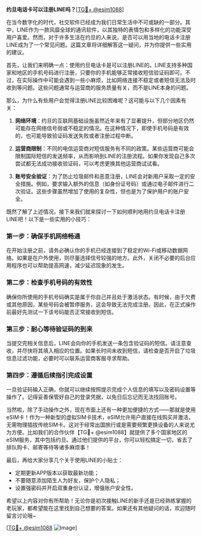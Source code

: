 **约旦电话卡可以注册LINE吗？**[[TG💪+ @esim1088](https://t.me/s/esim1088)]

在当今数字化的时代，社交软件已经成为我们日常生活中不可或缺的一部分。其中，LINE作为一款风靡全球的通讯软件，以其独特的表情包和多样化的功能深受用户喜爱。然而，对于许多生活在约旦的人来说，是否可以用当地的电话卡注册LINE成为了一个常见问题。这篇文章将详细解答这一疑问，并为你提供一些实用的建议。

首先，让我们来明确一点：使用约旦电话卡是可以注册LINE的。LINE支持多种国家和地区的手机号码进行注册，只要你的手机能够正常接收短信验证码即可。不过，在实际操作中可能会遇到一些小麻烦，比如网络连接不稳定或者短信无法及时收到等问题。这些问题通常与运营商的服务质量有关，而不是LINE本身的问题。

那么，为什么有些用户会觉得注册LINE比较困难呢？这可能与以下几个因素有关：

1. **网络环境**：约旦的互联网基础设施虽然近年来有了显著提升，但部分地区仍然可能存在网络信号弱或不稳定的情况。在这种情况下，即使手机号码是有效的，也可能导致验证码发送失败或者注册过程中断。

2. **运营商限制**：不同的电信运营商对短信服务有不同的政策。某些运营商可能会限制国际短信的发送频率，从而影响到LINE的注册流程。如果你发现自己多次尝试都无法成功接收验证码，可以考虑更换其他运营商试试看。

3. **账号安全验证**：为了防止垃圾邮件和恶意注册，LINE会对新用户采取一定的安全措施。例如，要求输入额外的信息（如身份证号码）或通过电子邮件进行二次验证。这些步骤虽然增加了使用的复杂性，但也是为了保护用户的账户安全。

既然了解了上述情况，接下来我们就来探讨一下如何顺利地用约旦电话卡注册LINE吧！以下是一些实用的小技巧：

### 第一步：确保手机网络畅通

在开始注册之前，请务必确认你的手机已经连接到了稳定的Wi-Fi或移动数据网络。如果是在户外使用，则尽量选择信号较强的地方。此外，关闭不必要的后台应用程序也可以帮助提高网速，减少延迟现象的发生。

### 第二步：检查手机号码的有效性

确保你所使用的手机号码确实是属于你自己并且处于激活状态。有时候，由于欠费或其他原因，某些号码会被暂停服务，这会导致无法完成注册。因此，在正式操作前最好先测试一下该号码能否正常接收到短信。

### 第三步：耐心等待验证码的到来

当提交完相关信息后，LINE会向你的手机发送一条包含验证码的短信。请注意查收，并尽快将其填入相应的位置。如果长时间未收到短信，请检查是否开启了垃圾信息过滤功能，必要时可以联系运营商客服寻求帮助。

### 第四步：遵循后续指引完成设置

一旦验证码输入正确，你就可以继续按照提示完成个人信息的填写以及密码设置等操作了。记得妥善保管好自己的登录凭据，以免日后忘记而无法找回账号。

当然啦，除了手动操作之外，现在市面上还有一种更加便捷的方式——那就是使用eSIM卡！作为一种新型的虚拟SIM卡技术，eSIM允许用户直接在线购买并激活，无需物理插拔传统SIM卡。这对于经常出国旅行或是需要频繁更换设备的人来说尤为方便。比如我们的合作伙伴【TG💪+ @esim1088】就提供了多个国家地区的eSIM服务，其中包括约旦。通过他们提供的平台，你可以轻松搞定一切，省去了排队购卡、邮寄等待等诸多麻烦事！

最后，再给大家分享几个关于使用LINE的小贴士：

- 定期更新APP版本以获取最新功能；
- 不要随意添加陌生人为好友，保护个人隐私；
- 设置强密码并开启双重身份认证，增强账户安全性。

希望以上内容对你有所帮助！无论你是初次接触LINE的新手还是已经熟练掌握的老玩家，都希望能在这里找到自己想要的答案。如果还有其他疑问的话，欢迎随时留言讨论哦~

[[TG💪+ @esim1088](https://t.me/s/esim1088) ![Image](https://i.postimg.cc/4NQfJmqS/Snipaste-2025-05-13-00-14-12.png)]